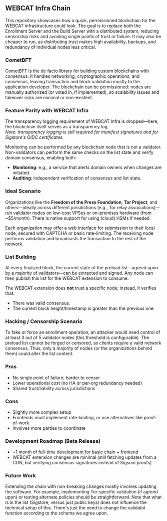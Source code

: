 ## WEBCAT Infra Chain

This repository showcases how a quick, permissioned blockchain for the WEBCAT infrastructure could look. The goal is to replace both the Enrollment Server and the Build Server with a distributed system, reducing censorship risks and avoiding single points of trust or failure. It may also be cheaper to run, as distributing trust makes high availability, backups, and redundancy of individual nodes less critical.

### CometBFT

[CometBFT](https://cometbft.com) is the de facto library for building custom blockchains with consensus. It handles networking, cryptographic operations, and consensus, leaving transaction and block validation mostly to the application developer. The blockchain can be permissioned: nodes are manually authorized (or voted in, if implemented), so scalability issues and takeover risks are minimal or non-existent.

### Feature Parity with WEBCAT Infra

The transparency logging requirement of WEBCAT Infra is dropped—here, the blockchain itself serves as a transparency log.  
*Note: transparency logging is still required for manifest signatures and for Sigstore's OIDC certificates.*

Monitoring can be performed by any blockchain node that is not a validator. Non-validators can perform the same checks on the list state and verify domain consensus, enabling both:

- **Monitoring**: e.g., a service that alerts domain owners when changes are initiated.
- **Auditing**: independent verification of consensus and list state.

### Ideal Scenario

Organizations like the **Freedom of the Press Foundation**, **Tor Project**, and others—ideally across different jurisdictions (e.g., Tor relay associations)—run validator nodes on low-cost VPSes or on-premises hardware (from ~$5/month). There is native support for using (cloud) HSMs if needed.

Each organization may offer a web interface for submission to their local node, secured with CAPTCHA or basic rate-limiting. The receiving node performs validation and broadcasts the transaction to the rest of the network.

### List Building

At every finalized block, the current state of the preload list—agreed upon by a majority of validators—can be extracted and signed. Any node can then publish this list for the WEBCAT extension to consume.

The WEBCAT extension does **not** trust a specific node; instead, it verifies that:

- There was valid consensus.
- The current block height/timestamp is greater than the previous one.

### Hacking / Censorship Scenario

To fake or force an enrollment operation, an attacker would need control of at least 3 out of 5 validator nodes (this threshold is configurable). The preload list cannot be forged or censored, as clients require a valid network consensus. Thus, only a majority of nodes (or the organizations behind them) could alter the list content.

### Pros

- No single point of failure; harder to censor  
- Lower operational cost (no HA or per-org redundancy needed)  
- Shared trust/liability across jurisdictions  

### Cons

- Slightly more complex setup  
- Frontends must implement rate-limiting, or use alternatives like proof-of-work  
- Involves more parties to coordinate  

### Development Roadmap (Beta Release)

- ~1 month of full-time development for basic chain + frontend  
- WEBCAT extension changes are minimal (still fetching updates from a CDN, but verifying consensus signatures instead of Sigsum proofs)

### Future Work

Extending the chain with non-breaking changes mostly involves updating the software. For example, implementing Tor-specific validation (if agreed upon) or testing alternate policies should be straightforward. Note that what is in the list (Sigstore, versus just public keys) does not influence the technical setup of this. There's just the need to change the validatot function according to the schema we agree upon.